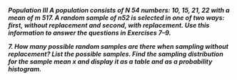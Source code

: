 ***Population III A population consists of N 54 numbers: 10, 15, 21, 22 with a mean of m 517. A random sample of n52 is selected in one of two ways: first, without replacement and second, with replacement. Use this information to answer the questions in Exercises 7–9.***

***7. How many possible random samples are there when sampling without replacement? List the possible samples. Find the sampling distribution for the sample mean x and display it as a table and as a probability histogram.***


